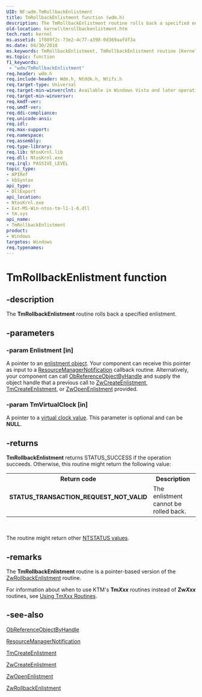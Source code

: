 ```yaml
---
UID: NF:wdm.TmRollbackEnlistment
title: TmRollbackEnlistment function (wdm.h)
description: The TmRollbackEnlistment routine rolls back a specified enlistment.
old-location: kernel\tmrollbackenlistment.htm
tech.root: kernel
ms.assetid: 1f089f2c-73e2-4c77-a398-0d369aafdf3a
ms.date: 04/30/2018
ms.keywords: TmRollbackEnlistment, TmRollbackEnlistment routine [Kernel-Mode Driver Architecture], kernel.tmrollbackenlistment, ktm_ref_adca7b83-77e1-4c1d-9ed8-aac2c713d43c.xml, wdm/TmRollbackEnlistment
ms.topic: function
f1_keywords:
 - "wdm/TmRollbackEnlistment"
req.header: wdm.h
req.include-header: Wdm.h, Ntddk.h, Ntifs.h
req.target-type: Universal
req.target-min-winverclnt: Available in Windows Vista and later operating system versions.
req.target-min-winversvr: 
req.kmdf-ver: 
req.umdf-ver: 
req.ddi-compliance: 
req.unicode-ansi: 
req.idl: 
req.max-support: 
req.namespace: 
req.assembly: 
req.type-library: 
req.lib: NtosKrnl.lib
req.dll: NtosKrnl.exe
req.irql: PASSIVE_LEVEL
topic_type:
- APIRef
- kbSyntax
api_type:
- DllExport
api_location:
- NtosKrnl.exe
- Ext-MS-Win-ntos-tm-l1-1-0.dll
- tm.sys
api_name:
- TmRollbackEnlistment
product:
- Windows
targetos: Windows
req.typenames: 
---
```


# TmRollbackEnlistment function


## -description


The <b>TmRollbackEnlistment</b> routine rolls back a specified enlistment.


## -parameters




### -param Enlistment [in]

A pointer to an <a href="https://docs.microsoft.com/windows-hardware/drivers/kernel/enlistment-objects">enlistment object</a>. Your component can receive this pointer as input to a <a href="https://docs.microsoft.com/windows-hardware/drivers/ddi/content/wdm/nc-wdm-ptm_rm_notification">ResourceManagerNotification</a> callback routine. Alternatively, your component can call <a href="https://docs.microsoft.com/windows-hardware/drivers/ddi/content/wdm/nf-wdm-obreferenceobjectbyhandle">ObReferenceObjectByHandle</a> and supply the object handle that a previous call to <a href="https://docs.microsoft.com/windows-hardware/drivers/ddi/content/wdm/nf-wdm-ntcreateenlistment">ZwCreateEnlistment</a>, <a href="https://docs.microsoft.com/windows-hardware/drivers/ddi/content/wdm/nf-wdm-tmcreateenlistment">TmCreateEnlistment</a>, or <a href="https://docs.microsoft.com/windows-hardware/drivers/ddi/content/wdm/nf-wdm-ntopenenlistment">ZwOpenEnlistment</a> provided.


### -param TmVirtualClock [in]

A pointer to a <a href="https://docs.microsoft.com/windows-hardware/drivers/kernel/using-virtual-clock-values">virtual clock value</a>. This parameter is optional and can be <b>NULL</b>.


## -returns



<b>TmRollbackEnlistment</b> returns STATUS_SUCCESS if the operation succeeds. Otherwise, this routine might return the following value: 

<table>
<tr>
<th>Return code</th>
<th>Description</th>
</tr>
<tr>
<td width="40%">
<dl>
<dt><b>STATUS_TRANSACTION_REQUEST_NOT_VALID</b></dt>
</dl>
</td>
<td width="60%">
The enlistment cannot be rolled back.

</td>
</tr>
</table>
 

The routine might return other <a href="https://docs.microsoft.com/windows-hardware/drivers/kernel/ntstatus-values">NTSTATUS values</a>.




## -remarks



The <b>TmRollbackEnlistment</b> routine is a pointer-based version of the <a href="https://docs.microsoft.com/windows-hardware/drivers/ddi/content/wdm/nf-wdm-ntrollbackenlistment">ZwRollbackEnlistment</a> routine.

For information about when to use KTM's <b>Tm<i>Xxx</i></b> routines instead of <b>Zw<i>Xxx</i></b> routines, see <a href="https://docs.microsoft.com/windows-hardware/drivers/kernel/using-tmxxx-routines">Using TmXxx Routines</a>.




## -see-also




<a href="https://docs.microsoft.com/windows-hardware/drivers/ddi/content/wdm/nf-wdm-obreferenceobjectbyhandle">ObReferenceObjectByHandle</a>



<a href="https://docs.microsoft.com/windows-hardware/drivers/ddi/content/wdm/nc-wdm-ptm_rm_notification">ResourceManagerNotification</a>



<a href="https://docs.microsoft.com/windows-hardware/drivers/ddi/content/wdm/nf-wdm-tmcreateenlistment">TmCreateEnlistment</a>



<a href="https://docs.microsoft.com/windows-hardware/drivers/ddi/content/wdm/nf-wdm-ntcreateenlistment">ZwCreateEnlistment</a>



<a href="https://docs.microsoft.com/windows-hardware/drivers/ddi/content/wdm/nf-wdm-ntopenenlistment">ZwOpenEnlistment</a>



<a href="https://docs.microsoft.com/windows-hardware/drivers/ddi/content/wdm/nf-wdm-ntrollbackenlistment">ZwRollbackEnlistment</a>
 

 


